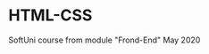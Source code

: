 # HTML-CSS
SoftUni course from module "Frond-End" May 2020

<body>
        <style>
        @import url("https://cdnjs.cloudflare.com/ajax/libs/font-awesome/4.7.0/css/font-awesome.min.css");

        ul {
            display: inline-block;
        }

        ul,
        .fa {
            position: absolute;
            top: 50%;
            left: 50%;
            transform: translate(-50%, -50%);
        }

        a {
            border-radius: 50%;
        }


        li {
            margin-left: 15px;
            display: inline-block;
            list-style: none;
            position: relative;
            height: 50px;
            width: 50px;
            -moz-border-radius: 50%;
            -webkit-border-radius: 50%;
            background-color: rgb(240, 240, 240);
        }

        .fa {
            color: black;
        }

        .fa:hover {
            cursor: pointer;
        }

        .fa-facebook-square:hover {
            color: rgb(66, 103, 178);
        }

        .fa-twitter:hover {
            color: rgb(29, 161, 242);
        }

        .fa-google-plus-circle:hover {
            color: rgb(219, 68, 55);
        }

        .fa-linkedin-square:hover {
            color: rgb(40, 103, 178);
        }

        .fa-instagram:hover {
            color: rgb(64, 93, 230);
        }
    </style>
    <ul>
        <li>
            <a href=""></a>
            <i class="fa fa-facebook-square fa-lg" aria-hidden="true"></i>
        </li>
        <li>
            <a href=""></a>
            <i class="fa fa-twitter fa-lg" aria-hidden="true"></i>
        </li>
        <li>
            <a href=""></a>
            <i class="fa fa-google-plus-circle fa-lg" aria-hidden="true"></i>
        </li>
        <li>
            <a href=""></a>
            <i class="fa fa-linkedin-square fa-lg" aria-hidden="true"></i>
        </li>
        <li>
            <a href=""></a>
            <i class="fa fa-instagram fa-lg" aria-hidden="true"></i>
        </li>
    </ul>
</body>
